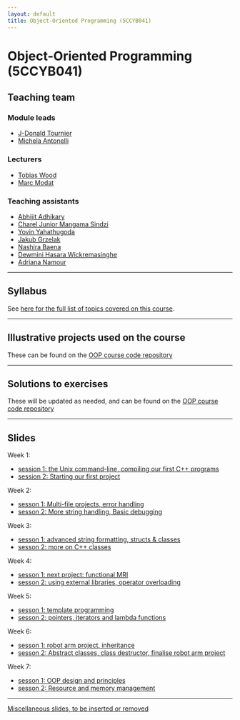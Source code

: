 ```yaml
---
layout: default
title: Object-Oriented Programming (5CCYB041)
---
```


# Object-Oriented Programming (5CCYB041)

## Teaching team

### Module leads

- [J-Donald Tournier](mailto:jacques-donald.tournier@kcl.ac.uk)
- [Michela Antonelli](mailto:michela.antonelli@kcl.ac.uk)

### Lecturers

- [Tobias Wood](mailto:tobias.wood@kcl.ac.uk)
- [Marc Modat](mailto:marc.modat@kcl.ac.uk)

### Teaching assistants

- [Abhijit Adhikary](mailto:abhijit.adhikary@kcl.ac.uk)
- [Charel Junior Mangama Sindzi](mailto:charel.mangama_sindzi@kcl.ac.uk)
- [Yovin Yahathugoda](mailto:yovin.yahathugoda@kcl.ac.uk)
- [Jakub Grzelak](mailto:jakub.grzelak@kcl.ac.uk)
- [Nashira Baena](mailto:paloma.rodriguez_baena@kcl.ac.uk)
- [Dewmini Hasara Wickremasinghe](mailto:dewmini.wickremasinghe@kcl.ac.uk)
- [Adriana Namour](mailto:adriana.namour@kcl.ac.uk)

---

## Syllabus

See [here for the full list of topics covered on this course](https://kcl-bmeis.github.io/OOP/syllabus).

---

## Illustrative projects used on the course

These can be found on the [OOP course code repository](https://github.com/kcl-bmeis/oop/tree/main/projects)

---

## Solutions to exercises

These will be updated as needed, and can be found on the [OOP course code repository](https://github.com/KCL-BMEIS/OOP_teacher_version/tree/exercise_solutions/exercises)

---

## Slides

Week 1:
- [session 1: the Unix command-line, compiling our first C++ programs](https://kcl-bmeis.github.io/OOP/week1A)
- [session 2: Starting our first project](https://kcl-bmeis.github.io/OOP/week1B)

Week 2:
- [sesson 1: Multi-file projects, error handling](https://kcl-bmeis.github.io/OOP/week2A)
- [sesson 2: More string handling, Basic debugging](https://kcl-bmeis.github.io/OOP/week2B)

Week 3:
- [sesson 1: advanced string formatting, structs & classes](https://kcl-bmeis.github.io/OOP/week3A)
- [sesson 2: more on C++ classes](https://kcl-bmeis.github.io/OOP/week3B)

Week 4:
- [sesson 1: next project: functional MRI](https://kcl-bmeis.github.io/OOP/week4A)
- [sesson 2: using external libraries, operator overloading](https://kcl-bmeis.github.io/OOP/week4B)

Week 5:
- [sesson 1: template programming](https://kcl-bmeis.github.io/OOP/week5A)
- [sesson 2: pointers, iterators and lambda functions](https://kcl-bmeis.github.io/OOP/week5B)

Week 6:
- [sesson 1: robot arm project, inheritance](https://kcl-bmeis.github.io/OOP/week6A)
- [sesson 2: Abstract classes, class destructor, finalise robot arm project](https://kcl-bmeis.github.io/OOP/week6B)

Week 7:
- [sesson 1: OOP design and principles](https://kcl-bmeis.github.io/OOP/week7A)
- [sesson 2: Resource and memory management](https://kcl-bmeis.github.io/OOP/week7B)

---

[Miscellaneous slides, to be inserted or removed](https://kcl-bmeis.github.io/OOP/misc)

